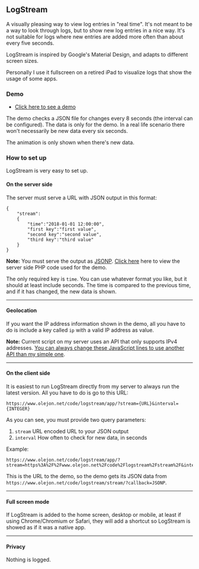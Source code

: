 ## LogStream

A visually pleasing way to view log entries in "real time". It's not meant to be a way to look through logs, but to show new log entries in a nice way. It's not suitable for logs where new entries are added more often than about every five seconds.

LogStream is inspired by Google's Material Design, and adapts to different screen sizes.

Personally I use it fullscreen on a retired iPad to visualize logs that show the usage of some apps.

### Demo

* [Click here to see a demo](https://www.olejon.net/code/logstream/?page=demo)

The demo checks a JSON file for changes every 8 seconds (the interval can be configured). The data is only for the demo. In a real life scenario there won't necessarily be new data every six seconds. 

The animation is only shown when there's new data.

### How to set up

LogStream is very easy to set up.

#### On the server side

The server must serve a URL with JSON output in this format:
```
{
	"stream":
	{
		"time":"2018-01-01 12:00:00",
		"first key":"first value",
		"second key":"second value",
		"third key":"third value"
	}
}
```

**Note:** You must serve the output as [JSONP](https://en.wikipedia.org/wiki/JSONP). [Click here](https://gist.github.com/olejon/637e329309edb8a1c8d4) here to view the server side PHP code used for the demo.

The only required key is `time`. You can use whatever format you like, but it should at least include seconds. The time is compared to the previous time, and if it has changed, the new data is shown.

---

#### Geolocation

If you want the IP address information shown in the demo, all you have to do is include a key called `ip` with a valid IP address as value.

**Note:** Current script on my server uses an API that only supports IPv4 addresses. [You can always change these JavaScript lines to use another API than my simple one](https://github.com/olejon/logstream/blob/703fd14ce8b8a0f137c42e1d1fb53988c4a01014/logstream/js/main.js#L187-L191).

---

#### On the client side

It is easiest to run LogStream directly from my server to always run the latest version. All you have to do is go to this URL:
```
https://www.olejon.net/code/logstream/app/?stream={URL}&interval={INTEGER}
```

As you can see, you must provide two query parameters:

1. `stream` URL encoded URL to your JSON output
2. `interval` How often to check for new data, in seconds

Example:
```
https://www.olejon.net/code/logstream/app/?stream=https%3A%2F%2Fwww.olejon.net%2Fcode%2Flogstream%2Fstream%2F&interval=8
```

This is the URL to the demo, so the demo gets its JSON data from `https://www.olejon.net/code/logstream/stream/?callback=JSONP`.

---

#### Full screen mode

If LogStream is added to the home screen, desktop or mobile, at least if using Chrome/Chromium or Safari, they will add a shortcut so LogStream is showed as if it was a native app.

---

#### Privacy

Nothing is logged.
